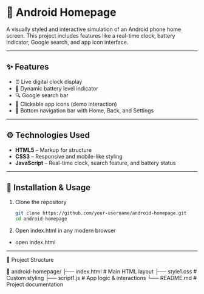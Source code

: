 # 📱 Android Homepage

A visually styled and interactive simulation of an Android phone home screen. This project includes features like a real-time clock, battery indicator, Google search, and app icon interface.

---

## ✨ Features

- ⏰ Live digital clock display  
- 🔋 Dynamic battery level indicator  
- 🔍 Google search bar  
- 📱 Clickable app icons (demo interaction)  
- 🧭 Bottom navigation bar with Home, Back, and Settings

---


## ⚙️ Technologies Used

- **HTML5** – Markup for structure  
- **CSS3** – Responsive and mobile-like styling  
- **JavaScript** – Real-time clock, search feature, and battery status

---

## 🧰 Installation & Usage

1. Clone the repository  
   ```bash
   git clone https://github.com/your-username/android-homepage.git
   cd android-homepage

2.   Open index.html in any modern browser
-   open index.html

---   

📂 Project Structure

📁 android-homepage/
├── index.html         # Main HTML layout
├── style1.css         # Custom styling
├── script1.js         # App logic & interactions
└── README.md          # Project documentation

